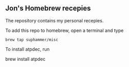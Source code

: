 Jon's Homebrew recepies
-----------------------

The repository contains my personal recepies.

To add this repo to homebrew, open a terminal and type

    brew tap suphammer/misc

To install atpdec, run

   brew install atpdec
